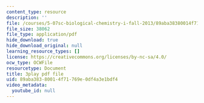 ```yaml
---
content_type: resource
description: ''
file: /courses/5-07sc-biological-chemistry-i-fall-2013/89aba38380014f71769e0df4a3e1bdf4_h20EdXcopeY.pdf
file_size: 38062
file_type: application/pdf
hide_download: true
hide_download_original: null
learning_resource_types: []
license: https://creativecommons.org/licenses/by-nc-sa/4.0/
ocw_type: OCWFile
resourcetype: Document
title: 3play pdf file
uid: 89aba383-8001-4f71-769e-0df4a3e1bdf4
video_metadata:
  youtube_id: null
---
```

